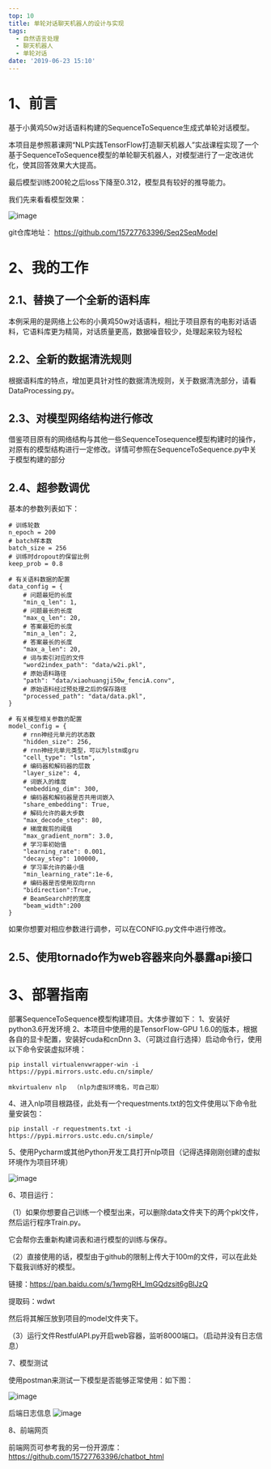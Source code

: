 ```yaml
---
top: 10
title: 单轮对话聊天机器人的设计与实现
tags:
  - 自然语言处理
  - 聊天机器人
  - 单轮对话
date: '2019-06-23 15:10'
---
```

# 1、前言
基于小黄鸡50w对话语料构建的SequenceToSequence生成式单轮对话模型。

本项目是参照慕课网“NLP实践TensorFlow打造聊天机器人”实战课程实现了一个基于SequenceToSequence模型的单轮聊天机器人，对模型进行了一定改进优化，使其回答效果大大提高。

最后模型训练200轮之后loss下降至0.312，模型具有较好的推导能力。

我们先来看看模型效果：

![image](https://chatbot.xielin.top/img/test.png)

git仓库地址： https://github.com/15727763396/Seq2SeqModel

# 2、我的工作
## 2.1、替换了一个全新的语料库
本例采用的是网络上公布的小黄鸡50w对话语料，相比于项目原有的电影对话语料，它语料库更为精简，对话质量更高，数据噪音较少，处理起来较为轻松
## 2.2、全新的数据清洗规则
根据语料库的特点，增加更具针对性的数据清洗规则，关于数据清洗部分，请看DataProcessing.py。
## 2.3、对模型网络结构进行修改
借鉴项目原有的网络结构与其他一些SequenceTosequence模型构建时的操作，对原有的模型结构进行一定修改。详情可参照在SequenceToSequence.py中关于模型构建的部分
## 2.4、超参数调优
基本的参数列表如下：

```
# 训练轮数
n_epoch = 200
# batch样本数
batch_size = 256
# 训练时dropout的保留比例
keep_prob = 0.8

# 有关语料数据的配置
data_config = {
    # 问题最短的长度
    "min_q_len": 1,
    # 问题最长的长度
    "max_q_len": 20,
    # 答案最短的长度
    "min_a_len": 2,
    # 答案最长的长度
    "max_a_len": 20,
    # 词与索引对应的文件
    "word2index_path": "data/w2i.pkl",
    # 原始语料路径
    "path": "data/xiaohuangji50w_fenciA.conv",
    # 原始语料经过预处理之后的保存路径
    "processed_path": "data/data.pkl",
}

# 有关模型相关参数的配置
model_config = {
    # rnn神经元单元的状态数
    "hidden_size": 256,
    # rnn神经元单元类型，可以为lstm或gru
    "cell_type": "lstm",
    # 编码器和解码器的层数
    "layer_size": 4,
    # 词嵌入的维度
    "embedding_dim": 300,
    # 编码器和解码器是否共用词嵌入
    "share_embedding": True,
    # 解码允许的最大步数
    "max_decode_step": 80,
    # 梯度裁剪的阈值
    "max_gradient_norm": 3.0,
    # 学习率初始值
    "learning_rate": 0.001,
    "decay_step": 100000,
    # 学习率允许的最小值
    "min_learning_rate":1e-6,
    # 编码器是否使用双向rnn
    "bidirection":True,
    # BeamSearch时的宽度
    "beam_width":200
}
```
如果你想要对相应参数进行调参，可以在CONFIG.py文件中进行修改。
## 2.5、使用tornado作为web容器来向外暴露api接口

# 3、部署指南

部署SequenceToSequence模型构建项目。大体步骤如下：
1、安装好python3.6开发环境
2、本项目中使用的是TensorFlow-GPU 1.6.0的版本，根据各自的显卡配置，安装好cuda和cnDnn
3、（可跳过自行选择）启动命令行，使用以下命令安装虚拟环境：

```
pip install virtualenvwrapper-win -i https://pypi.mirrors.ustc.edu.cn/simple/ 
```

```
mkvirtualenv nlp  （nlp为虚拟环境名，可自己取）
```

4、进入nlp项目根路径，此处有一个requestments.txt的包文件使用以下命令批量安装包：

```
pip install -r requestments.txt -i https://pypi.mirrors.ustc.edu.cn/simple/ 
```
5、使用Pycharm或其他Python开发工具打开nlp项目（记得选择刚刚创建的虚拟环境作为项目环境）

![image](https://chatbot.xielin.top/test.jpg)

6、项目运行：

（1）如果你想要自己训练一个模型出来，可以删除data文件夹下的两个pkl文件，然后运行程序Train.py。

它会帮你去重新构建词表和进行模型的训练与保存。

（2）直接使用的话，模型由于github的限制上传大于100m的文件，可以在此处下载我训练好的模型。

链接：https://pan.baidu.com/s/1wmgRH_lmGQdzsit6gBlJzQ 

提取码：wdwt 

然后将其解压放到项目的model文件夹下。

（3）运行文件RestfulAPI.py开启web容器，监听8000端口。（启动并没有日志信息）

7、模型测试

使用postman来测试一下模型是否能够正常使用：如下图：

![image](https://chatbot.xielin.top/test01.jpg)

后端日志信息
![image](https://chatbot.xielin.top/test02.jpg)

8、前端网页

前端网页可参考我的另一份开源库：https://github.com/15727763396/chatbot_html
